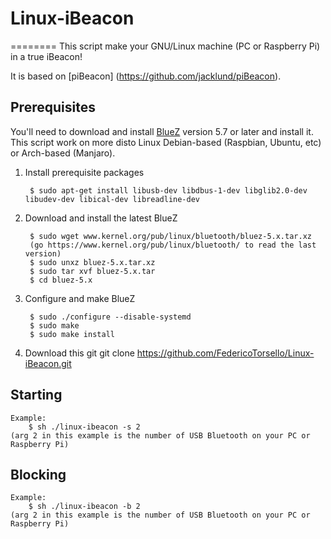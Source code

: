 # Linux-iBeacon
========
This script make your GNU/Linux machine (PC or Raspberry Pi) in a true iBeacon!

It is based on [piBeacon] (https://github.com/jacklund/piBeacon).

## Prerequisites
You'll need to download and install [BlueZ](http://www.bluez.org) version 5.7 or later and install it.
This script work on more disto Linux Debian-based (Raspbian, Ubuntu, etc) or Arch-based (Manjaro).

1. Install prerequisite packages

		$ sudo apt-get install libusb-dev libdbus-1-dev libglib2.0-dev libudev-dev libical-dev libreadline-dev

2. Download and install the latest BlueZ

		$ sudo wget www.kernel.org/pub/linux/bluetooth/bluez-5.x.tar.xz
		(go https://www.kernel.org/pub/linux/bluetooth/ to read the last version)
		$ sudo unxz bluez-5.x.tar.xz
		$ sudo tar xvf bluez-5.x.tar
		$ cd bluez-5.x

3. Configure and make BlueZ

		$ sudo ./configure --disable-systemd
		$ sudo make
		$ sudo make install
		
4. Download this git
		git clone https://github.com/FedericoTorsello/Linux-iBeacon.git
		
## Starting
	Example:
		$ sh ./linux-ibeacon -s 2
	(arg 2 in this example is the number of USB Bluetooth on your PC or Raspberry Pi)

## Blocking
	Example:
		$ sh ./linux-ibeacon -b 2
	(arg 2 in this example is the number of USB Bluetooth on your PC or Raspberry Pi)
